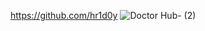 https://github.com/hr1d0y
![Doctor Hub- (2)](https://user-images.githubusercontent.com/16925455/152700594-23e5f0fe-90aa-485e-a664-24284be2a8da.png)
